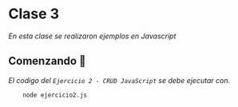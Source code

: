 # Clase 3
_En esta clase se realizaron ejemplos en Javascript_

## Comenzando 🚀

_El codigo del `Ejercicio 2 - CRUD JavaScript` se debe ejecutar con._
```console
    node ejercicio2.js
```

